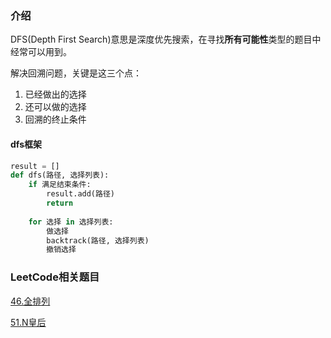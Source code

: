### 介绍

DFS(Depth First Search)意思是深度优先搜索，在寻找**所有可能性**类型的题目中经常可以用到。

解决回溯问题，关键是这三个点：
1. 已经做出的选择
2. 还可以做的选择
3. 回溯的终止条件

#### dfs框架

```python
result = []
def dfs(路径, 选择列表):
    if 满足结束条件:
        result.add(路径)
        return
    
    for 选择 in 选择列表:
        做选择
        backtrack(路径, 选择列表)
        撤销选择
```


### LeetCode相关题目

[46.全排列](https://leetcode-cn.com/problems/permutations/)

[51.N皇后](https://leetcode-cn.com/problems/n-queens/)

